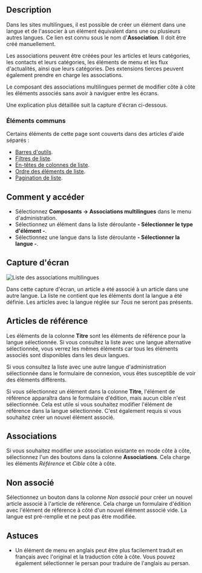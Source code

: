 <!-- Filename: Help4.x:Multilingual_Associations / Display title: Associations multilingues -->

## Description

Dans les sites multilingues, il est possible de créer un élément dans une langue et de l'associer à un élément équivalent dans une ou plusieurs autres langues. Ce lien est connu sous le nom d'**Association**. Il doit être créé manuellement.

Les associations peuvent être créées pour les articles et leurs catégories, les contacts et leurs catégories, les éléments de menu et les flux d'actualités, ainsi que leurs catégories. Des extensions tierces peuvent également prendre en charge les associations.

Le composant des associations multilingues permet de modifier côte à côte les éléments associés sans avoir à naviguer entre les écrans.

Une explication plus détaillée suit la capture d'écran ci-dessous.

### Éléments communs

Certains éléments de cette page sont couverts dans des articles d'aide séparés :

* [Barres d'outils](jdocmanual?article=help/common-elements/toolbars).
* [Filtres de liste](jdocmanual?article=help/common-elements/list-filters).
* [En-têtes de colonnes de liste](jdocmanual?article=help/common-elements/list-column-headers).
* [Ordre des éléments de liste](jdocmanual?article=help/common-elements/list-ordering).
* [Pagination de liste](jdocmanual?article=help/common-elements/list-pagination).

## Comment y accéder

* Sélectionnez **Composants → Associations multilingues** dans le menu d'administration.
* Sélectionnez un élément dans la liste déroulante **- Sélectionner le type d'élément -**.
* Sélectionnez une langue dans la liste déroulante **- Sélectionner la langue -**.

## Capture d'écran

![Liste des associations multilingues](../../../fr/images/multilingual-associations/multilingual-associations-list.png)

Dans cette capture d'écran, un article a été associé à un article dans une autre langue. La liste ne contient que les éléments dont la langue a été définie. Les articles avec la langue réglée sur *Tous* ne seront pas présents.

## Articles de référence

Les éléments de la colonne **Titre** sont les éléments de référence pour la langue sélectionnée. Si vous consultez la liste avec une langue alternative sélectionnée, vous verrez les mêmes éléments car tous les éléments associés sont disponibles dans les deux langues.

Si vous consultez la liste avec une autre langue d'administration sélectionnée dans le formulaire de connexion, vous êtes susceptible de voir des éléments différents.

Si vous sélectionnez un élément dans la colonne **Titre**, l'élément de référence apparaîtra dans le formulaire d'édition, mais aucun cible n'est sélectionnée. Cela est utile si vous souhaitez modifier l'élément de référence dans la langue sélectionnée. C'est également requis si vous souhaitez créer un nouvel élément associé.

## Associations

Si vous souhaitez modifier une association existante en mode côte à côte, sélectionnez l'un des boutons dans la colonne **Associations**. Cela charge les éléments *Référence* et *Cible* côte à côte.

## Non associé

Sélectionnez un bouton dans la colonne *Non associé* pour créer un nouvel article associé à l'article de référence. Cela charge un formulaire d'édition avec l'élément de référence à côté d'un nouvel élément associé vide. La langue est pré-remplie et ne peut pas être modifiée.

## Astuces

- Un élément de menu en anglais peut être plus facilement traduit en français avec l'original et la traduction côte à côte. Vous pouvez également sélectionner le persan pour traduire de l'anglais au persan.
